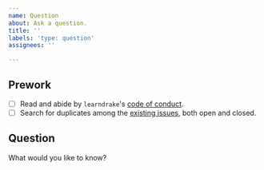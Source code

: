```yaml
---
name: Question
about: Ask a question.
title: ''
labels: 'type: question'
assignees: ''

---
```


## Prework

- [ ] Read and abide by `learndrake`'s [code of conduct](https://github.com/wlandau/learndrake/blob/master/CODE_OF_CONDUCT.md).
- [ ] Search for duplicates among the [existing issues](https://github.com/wlandau/learndrake/issues), both open and closed.

## Question

What would you like to know?
